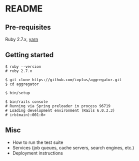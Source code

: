# README

## Pre-requisites
Ruby 2.7.x, [yarn](https://yarnpkg.com/)


## Getting started
```
$ ruby --version
# ruby 2.7.x

$ git clone https://github.com/ivplus/aggregator.git
$ cd aggregator

$ bin/setup

$ bin/rails console
# Running via Spring preloader in process 96719
# Loading development environment (Rails 6.0.3.3)
# irb(main):001:0>
```


## Misc
* How to run the test suite
* Services (job queues, cache servers, search engines, etc.)
* Deployment instructions
